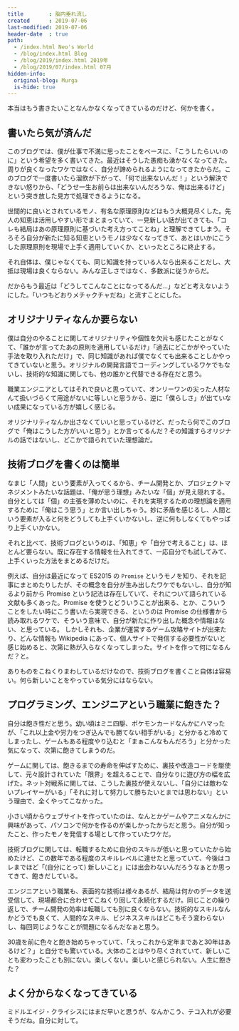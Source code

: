 ```yaml
---
title        : 脳内垂れ流し
created      : 2019-07-06
last-modified: 2019-07-06
header-date  : true
path:
  - /index.html Neo's World
  - /blog/index.html Blog
  - /blog/2019/index.html 2019年
  - /blog/2019/07/index.html 07月
hidden-info:
  original-blog: Murga
  is-hide: true
---
```


本当はもう書きたいことなんかなくなってきているのだけど、何かを書く。

## 書いたら気が済んだ

このブログでは、僕が仕事で不満に思ったことをベースに、「こうしたらいいのに」という希望を多く書いてきた。最近はそうした愚痴も湧かなくなってきた。周りが良くなったワケではなく、自分が諦められるようになってきたからだ。このブログで一度書いたら溜飲が下がって、「何で出来ないんだ！」という解決できない怒りから、「どうせ一生お前らは出来ないんだろうな、俺は出来るけど」という突き放した見方で処理できるようになる。

世間的に良いとされているモノ、有名な原理原則などはもう大概見尽くした。先人の知恵は活用しやすい形でまとまっていて、一見新しい話が出てきても、「コレも結局はあの原理原則に基づいた考え方ってことね」と理解できてしまう。そろそろ自分が新たに知る知恵というモノは少なくなってきて、あとはいかにこうした原理原則を現場で上手く適用していくか、といったところに終止する。

それ自体は、僕じゃなくても、同じ知識を持っている人なら出来ることだし、大抵は現場は良くならない。みんな正しさではなく、多数派に従うからだ。

だからもう最近は「どうしてこんなことになってるんだ…」などと考えないようにした。「いつもどおりメチャクチャだね」と流すことにした。

## オリジナリティなんか要らない

僕は自分のやることに関してオリジナリティや個性を欠片も感じたことがなくて、「誰かが言ってたあの原則を適用しているだけ」「過去にどこかがやっていた手法を取り入れただけ」で、同じ知識があれば僕でなくても出来ることしかやってきていないと思う。オリジナルの開発言語でコーディングしているワケでもないし、技術的な知識に関しても、他の誰かと代替できる存在だと思う。

職業エンジニアとしてはそれで良いと思っていて、オンリーワンの尖った人材なんて扱いづらくて用途がないに等しいと思うから、逆に「僕らしさ」が出ていない成果になっている方が嬉しく感じる。

オリジナリティなんか出さなくていいと思っているけど、だったら何でこのブログで「俺はこうした方がいいと思う」とか言ってるんだ？その知識すらオリジナルの話ではないし、どこかで語られていた理想論だ。

## 技術ブログを書くのは簡単

なまじ「人間」という要素が入ってくるから、チーム開発とか、プロジェクトマネジメントみたいな話題は、「俺が思う理想」みたいな「個」が見え隠れする。自分としては「個」の主張を薄めたいのに、それを実現するための理想論を適用するために「俺はこう思う」とか言い出しちゃう。妙に矛盾を感じるし、人間という要素が入ると何をどうしても上手くいかないし、逆に何もしなくてもやっぱり上手くいかない。

それと比べて、技術ブログというのは、「知恵」や「自分で考えること」は、ほとんど要らない。既に存在する情報を仕入れてきて、一応自分でも試してみて、上手くいった方法をまとめるだけだ。

例えば、自分は最近になって ES2015 の `Promise` というモノを知り、それを記事にまとめたりしたが、その概念を自分が生み出したワケでもないし、自分が知るより前から Promise という記法は存在していて、それについて語られている文献も多くあった。Promise を使うとどういうことが出来る、とか、こういうことをしたい時にこう書いたら実現できる、というのは Promise の仕様書から読み取れるワケで、そういう意味で、自分が新たに作り出した概念や情報はない、と思っている。 しかしそれも、企業が運営するゲーム攻略サイトが出来たり、どんな情報も Wikipedia にあって、個人サイトで発信する必要性がないと感じ始めると、次第に熱が入らなくなってしまった。サイトを作って何になるんだ？と。

ありものをこねくりまわしているだけなので、技術ブログを書くこと自体は容易い。何ら新しいことをやっている気分にはならない。

## プログラミング、エンジニアという職業に飽きた？

自分は飽き性だと思う。幼い頃はミニ四駆、ポケモンカードなんかにハマったが、「これ以上金や労力をつぎ込んでも勝てない相手がいる」と分かると冷めてしまったし、ゲームもある程度やり込むと「まぁこんなもんだろう」と分かった気になって、次第に飽きてしまうのだ。

ゲームに関しては、飽きるまでの寿命を伸ばすために、裏技や改造コードを駆使して、元々設計されていた「限界」を超えることで、自分なりに遊び方の幅を広げた。ネット対戦系に関しては、こうした裏技が使えないし、「自分には敵わないプレイヤーがいる」「それに対して努力して勝ちたいとまでは思わない」という理由で、全くやってこなかった。

小さい頃からウェブサイトを作っていたのは、なんとかゲームやアニメなんかに興味があって、パソコンで何かを作るのが楽しかったからだと思う。自分が知ったこと、作ったモノを発信する場として作っていたワケだ。

技術ブログに関しては、転職するために自分のスキルが低いと思っていたから始めたけど、この数年である程度のスキルレベルに達せたと思っていて、今後はコレまでほど「(自分にとって) 新しいこと」には出会わないんだろうなぁとか思ってきて、飽きだしている。

エンジニアという職業も、表面的な技術は様々あるが、結局は何かのデータを送受信して、現場都合に合わせてこねくり回して永続化するだけ。同じことの繰り返しで、チーム開発の効率は転職しても別に良くならない。技術的なスキルなんかどうでも良くて、人間的なスキル、ビジネススキルはどこもそう変わらないし、毎回同じようなことが問題になるんだなぁと思う。

30歳を前に色々と飽き始めちゃっていて、「えっこれから定年まであと30年はあるけど？」と自分でも驚いている。大体のことはやり尽くされていて、新しいことも変わったことも別にない。楽しくない。楽しいと感じられない。人生に飽きた？

## よく分からなくなってきている

ミドルエイジ・クライシスにはまだ早いと思うが、なんかこう、テコ入れが必要そうだね。自分に対して。

